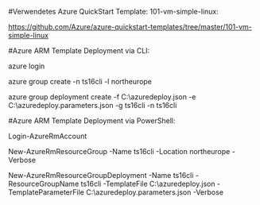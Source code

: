 #Verwendetes Azure QuickStart Template: 
101-vm-simple-linux:

https://github.com/Azure/azure-quickstart-templates/tree/master/101-vm-simple-linux

#Azure ARM Template Deployment via CLI:  

azure login  

azure group create -n ts16cli -l northeurope  

azure group deployment create -f C:\azuredeploy.json -e C:\azuredeploy.parameters.json -g ts16cli -n ts16cli


#Azure ARM Template Deployment via PowerShell:  

Login-AzureRmAccount  

New-AzureRmResourceGroup -Name ts16cli -Location northeurope -Verbose

New-AzureRmResourceGroupDeployment -Name ts16cli -ResourceGroupName ts16cli -TemplateFile C:\azuredeploy.json -TemplateParameterFile C:\azuredeploy.parameters.json -Verbose 

